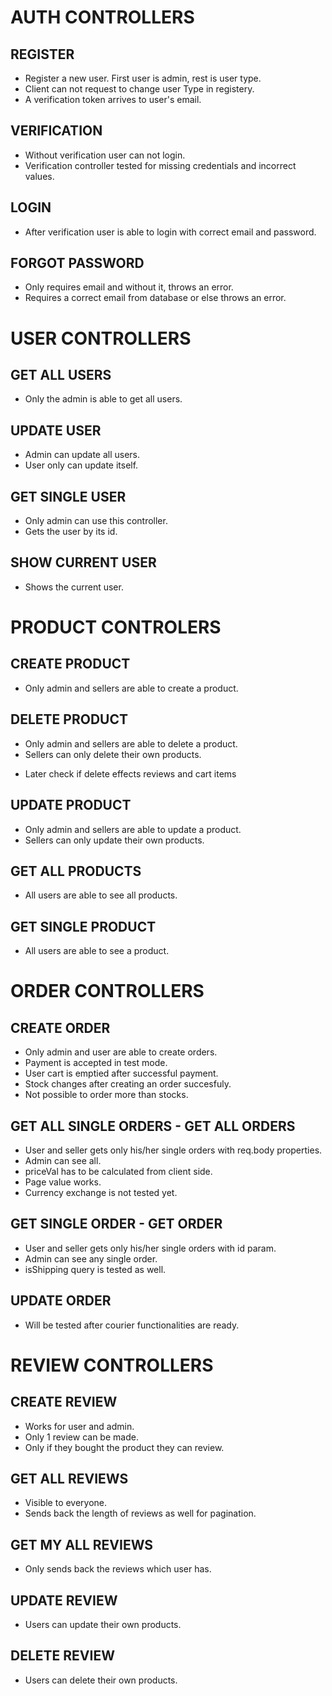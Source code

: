 # AUTH CONTROLLERS

## REGISTER

- Register a new user. First user is admin, rest is user type.
- Client can not request to change user Type in registery.
- A verification token arrives to user's email.

## VERIFICATION

- Without verification user can not login.
- Verification controller tested for missing credentials and incorrect values.

## LOGIN

- After verification user is able to login with correct email and password.

## FORGOT PASSWORD

- Only requires email and without it, throws an error.
- Requires a correct email from database or else throws an error.

# USER CONTROLLERS

## GET ALL USERS

- Only the admin is able to get all users.

## UPDATE USER

- Admin can update all users.
- User only can update itself.

## GET SINGLE USER

- Only admin can use this controller.
- Gets the user by its id.

## SHOW CURRENT USER

- Shows the current user.

# PRODUCT CONTROLERS

## CREATE PRODUCT

- Only admin and sellers are able to create a product.

## DELETE PRODUCT

- Only admin and sellers are able to delete a product.
- Sellers can only delete their own products.
<!-- ! -->
- Later check if delete effects reviews and cart items

## UPDATE PRODUCT

- Only admin and sellers are able to update a product.
- Sellers can only update their own products.

## GET ALL PRODUCTS

- All users are able to see all products.

## GET SINGLE PRODUCT

- All users are able to see a product.

# ORDER CONTROLLERS

## CREATE ORDER

- Only admin and user are able to create orders.
- Payment is accepted in test mode.
- User cart is emptied after successful payment.
- Stock changes after creating an order succesfuly.
- Not possible to order more than stocks.

## GET ALL SINGLE ORDERS - GET ALL ORDERS

- User and seller gets only his/her single orders with req.body properties.
- Admin can see all.
- priceVal has to be calculated from client side.
- Page value works.
- Currency exchange is not tested yet.

## GET SINGLE ORDER - GET ORDER

- User and seller gets only his/her single orders with id param.
- Admin can see any single order.
- isShipping query is tested as well.

## UPDATE ORDER

- Will be tested after courier functionalities are ready.

# REVIEW CONTROLLERS

## CREATE REVIEW

- Works for user and admin.
- Only 1 review can be made.
- Only if they bought the product they can review.

## GET ALL REVIEWS

- Visible to everyone.
- Sends back the length of reviews as well for pagination.

## GET MY ALL REVIEWS

- Only sends back the reviews which user has.

## UPDATE REVIEW

- Users can update their own products.

## DELETE REVIEW

- Users can delete their own products.
